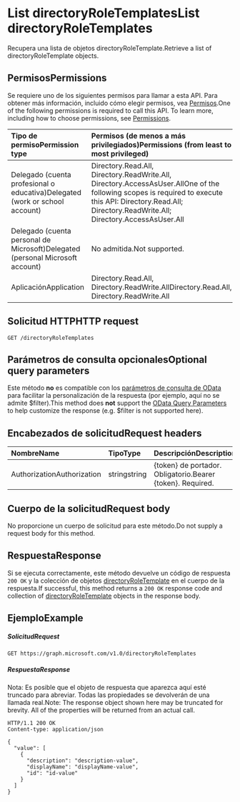 # <a name="list-directoryroletemplates"></a><span data-ttu-id="5abfe-101">List directoryRoleTemplates</span><span class="sxs-lookup"><span data-stu-id="5abfe-101">List directoryRoleTemplates</span></span>

<span data-ttu-id="5abfe-102">Recupera una lista de objetos directoryRoleTemplate.</span><span class="sxs-lookup"><span data-stu-id="5abfe-102">Retrieve a list of directoryRoleTemplate objects.</span></span>

## <a name="permissions"></a><span data-ttu-id="5abfe-103">Permisos</span><span class="sxs-lookup"><span data-stu-id="5abfe-103">Permissions</span></span>
<span data-ttu-id="5abfe-p101">Se requiere uno de los siguientes permisos para llamar a esta API. Para obtener más información, incluido cómo elegir permisos, vea [Permisos](../../../concepts/permissions_reference.md).</span><span class="sxs-lookup"><span data-stu-id="5abfe-p101">One of the following permissions is required to call this API. To learn more, including how to choose permissions, see [Permissions](../../../concepts/permissions_reference.md).</span></span>


|<span data-ttu-id="5abfe-106">Tipo de permiso</span><span class="sxs-lookup"><span data-stu-id="5abfe-106">Permission type</span></span>      | <span data-ttu-id="5abfe-107">Permisos (de menos a más privilegiados)</span><span class="sxs-lookup"><span data-stu-id="5abfe-107">Permissions (from least to most privileged)</span></span>              |
|:--------------------|:---------------------------------------------------------|
|<span data-ttu-id="5abfe-108">Delegado (cuenta profesional o educativa)</span><span class="sxs-lookup"><span data-stu-id="5abfe-108">Delegated (work or school account)</span></span> | <span data-ttu-id="5abfe-109">Directory.Read.All, Directory.ReadWrite.All, Directory.AccessAsUser.All</span><span class="sxs-lookup"><span data-stu-id="5abfe-109">One of the following scopes is required to execute this API: Directory.Read.All; Directory.ReadWrite.All; Directory.AccessAsUser.All</span></span>    |
|<span data-ttu-id="5abfe-110">Delegado (cuenta personal de Microsoft)</span><span class="sxs-lookup"><span data-stu-id="5abfe-110">Delegated (personal Microsoft account)</span></span> | <span data-ttu-id="5abfe-111">No admitida.</span><span class="sxs-lookup"><span data-stu-id="5abfe-111">Not supported.</span></span>    |
|<span data-ttu-id="5abfe-112">Aplicación</span><span class="sxs-lookup"><span data-stu-id="5abfe-112">Application</span></span> | <span data-ttu-id="5abfe-113">Directory.Read.All, Directory.ReadWrite.All</span><span class="sxs-lookup"><span data-stu-id="5abfe-113">Directory.Read.All, Directory.ReadWrite.All</span></span> |

## <a name="http-request"></a><span data-ttu-id="5abfe-114">Solicitud HTTP</span><span class="sxs-lookup"><span data-stu-id="5abfe-114">HTTP request</span></span>
<!-- { "blockType": "ignored" } -->
```http
GET /directoryRoleTemplates
```
## <a name="optional-query-parameters"></a><span data-ttu-id="5abfe-115">Parámetros de consulta opcionales</span><span class="sxs-lookup"><span data-stu-id="5abfe-115">Optional query parameters</span></span>
<span data-ttu-id="5abfe-116">Este método **no** es compatible con los [parámetros de consulta de OData](http://developer.microsoft.com/en-us/graph/docs/overview/query_parameters) para facilitar la personalización de la respuesta (por ejemplo, aquí no se admite $filter).</span><span class="sxs-lookup"><span data-stu-id="5abfe-116">This method does **not** support the [OData Query Parameters](http://developer.microsoft.com/en-us/graph/docs/overview/query_parameters) to help customize the response (e.g. $filter is not supported here).</span></span>

## <a name="request-headers"></a><span data-ttu-id="5abfe-117">Encabezados de solicitud</span><span class="sxs-lookup"><span data-stu-id="5abfe-117">Request headers</span></span>
| <span data-ttu-id="5abfe-118">Nombre</span><span class="sxs-lookup"><span data-stu-id="5abfe-118">Name</span></span>       | <span data-ttu-id="5abfe-119">Tipo</span><span class="sxs-lookup"><span data-stu-id="5abfe-119">Type</span></span> | <span data-ttu-id="5abfe-120">Descripción</span><span class="sxs-lookup"><span data-stu-id="5abfe-120">Description</span></span>|
|:-----------|:------|:----------|
| <span data-ttu-id="5abfe-121">Authorization</span><span class="sxs-lookup"><span data-stu-id="5abfe-121">Authorization</span></span>  | <span data-ttu-id="5abfe-122">string</span><span class="sxs-lookup"><span data-stu-id="5abfe-122">string</span></span>  | <span data-ttu-id="5abfe-p102">{token} de portador. Obligatorio.</span><span class="sxs-lookup"><span data-stu-id="5abfe-p102">Bearer {token}. Required.</span></span> |

## <a name="request-body"></a><span data-ttu-id="5abfe-125">Cuerpo de la solicitud</span><span class="sxs-lookup"><span data-stu-id="5abfe-125">Request body</span></span>
<span data-ttu-id="5abfe-126">No proporcione un cuerpo de solicitud para este método.</span><span class="sxs-lookup"><span data-stu-id="5abfe-126">Do not supply a request body for this method.</span></span>

## <a name="response"></a><span data-ttu-id="5abfe-127">Respuesta</span><span class="sxs-lookup"><span data-stu-id="5abfe-127">Response</span></span>

<span data-ttu-id="5abfe-128">Si se ejecuta correctamente, este método devuelve un código de respuesta `200 OK` y la colección de objetos [directoryRoleTemplate](../resources/directoryroletemplate.md) en el cuerpo de la respuesta.</span><span class="sxs-lookup"><span data-stu-id="5abfe-128">If successful, this method returns a `200 OK` response code and collection of [directoryRoleTemplate](../resources/directoryroletemplate.md) objects in the response body.</span></span>
## <a name="example"></a><span data-ttu-id="5abfe-129">Ejemplo</span><span class="sxs-lookup"><span data-stu-id="5abfe-129">Example</span></span>
##### <a name="request"></a><span data-ttu-id="5abfe-130">Solicitud</span><span class="sxs-lookup"><span data-stu-id="5abfe-130">Request</span></span>

<!-- {
  "blockType": "request",
  "name": "get_directoryroletemplates"
}-->
```http
GET https://graph.microsoft.com/v1.0/directoryRoleTemplates
```
##### <a name="response"></a><span data-ttu-id="5abfe-131">Respuesta</span><span class="sxs-lookup"><span data-stu-id="5abfe-131">Response</span></span>
<span data-ttu-id="5abfe-p103">Nota: Es posible que el objeto de respuesta que aparezca aquí esté truncado para abreviar. Todas las propiedades se devolverán de una llamada real.</span><span class="sxs-lookup"><span data-stu-id="5abfe-p103">Note: The response object shown here may be truncated for brevity. All of the properties will be returned from an actual call.</span></span>
<!-- {
  "blockType": "response",
  "truncated": true,
  "@odata.type": "microsoft.graph.directoryRoleTemplate",
  "isCollection": true
} -->
```http
HTTP/1.1 200 OK
Content-type: application/json

{
  "value": [
    {
      "description": "description-value",
      "displayName": "displayName-value",
      "id": "id-value"
    }
  ]
}
```

<!-- uuid: 8fcb5dbc-d5aa-4681-8e31-b001d5168d79
2015-10-25 14:57:30 UTC -->
<!-- {
  "type": "#page.annotation",
  "description": "List directoryRoleTemplates",
  "keywords": "",
  "section": "documentation",
  "tocPath": ""
}-->
